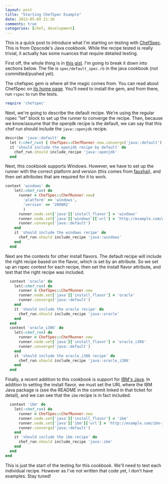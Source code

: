 ```yaml
---
layout: post
title: "Starting ChefSpec Example"
date: 2013-05-09 21:10
comments: true
categories: [chef, development]
---
```


This is a quick post to introduce what I'm starting on testing with
[ChefSpec](http://acrmp.github.io/chefspec/). This is from Opscode's
Java cookbook. While the recipe tested is really trivial, it actually
has some nuances that require detailed testing.

First off, the whole thing is in
[this gist](https://gist.github.com/jtimberman/5552182). I'm going to
break it down into sections below. The file is `spec/default_spec.rb`
in the java cookbook (not committed/pushed yet).

The chefspec gem is where all the magic comes from. You can read about
ChefSpec on [its home page](http://acrmp.github.io/chefspec/). You'll
need to install the gem, and from there, run `rspec` to run the tests.

```ruby
require 'chefspec'
```

Next, we're going to describe the default recipe. We're using the
regular rspec "let" block to set up the runner to converge the recipe.
Then, because we know/assume that the openjdk recipe is the default,
we can say that this chef run should include the `java::openjdk` recipe.

```ruby
describe 'java::default' do
  let (:chef_run) { ChefSpec::ChefRunner.new.converge('java::default') }
  it 'should include the openjdk recipe by default' do
    chef_run.should include_recipe 'java::openjdk'
  end
```

Next, this cookbook supports Windows. However, we have to set up the
runner with the correct platform and version (this comes from
[fauxhai](https://github.com/customink/fauxhai)), and then set
attributes that are required for it to work.

```ruby
context 'windows' do
    let(:chef_run) do
      runner = ChefSpec::ChefRunner.new(
        'platform' => 'windows',
        'version' => '2008R2'
        )
      runner.node.set['java']['install_flavor'] = 'windows'
      runner.node.set['java']['windows']['url'] = 'http://example.com/windows-java.msi'
      runner.converge('java::default')
    end
    it 'should include the windows recipe' do
      chef_run.should include_recipe 'java::windows'
    end
  end
```

Next are the contexts for other install flavors. The default recipe
will include the right recipe based on the flavor, which is set by an
attribute. So we set up an rspec context for each recipe, then set the
install flavor attribute, and test that the right recipe was included.

```ruby
  context 'oracle' do
    let(:chef_run) do
      runner = ChefSpec::ChefRunner.new
      runner.node.set['java']['install_flavor'] = 'oracle'
      runner.converge('java::default')
    end
    it 'should include the oracle recipe' do
      chef_run.should include_recipe 'java::oracle'
    end
  end
  context 'oracle_i386' do
    let(:chef_run) do
      runner = ChefSpec::ChefRunner.new
      runner.node.set['java']['install_flavor'] = 'oracle_i386'
      runner.converge('java::default')
    end
    it 'should include the oracle_i386 recipe' do
      chef_run.should include_recipe 'java::oracle_i386'
    end
  end
```

Finally, a recent addition to this cookbook is support for
[IBM's Java](http://tickets.opscode.com/browse/COOK-2897). In addition
to setting the install flavor, we must set the URL where the IBM Java
package is (see the README in the commit linked in that ticket for
detail), and we can see that the `ibm` recipe is in fact included.

```ruby
  context 'ibm' do
    let(:chef_run) do
      runner = ChefSpec::ChefRunner.new
      runner.node.set['java']['install_flavor'] = 'ibm'
      runner.node.set['java']['ibm']['url'] = 'http://example.com/ibm-java.bin'
      runner.converge('java::default')
    end
    it 'should include the ibm recipe' do
      chef_run.should include_recipe 'java::ibm'
    end
  end
end
```

This is just the start of the testing for this cookbook. We'll need to
test each individual recipe. However as I've not written that code
yet, I don't have examples. Stay tuned!
